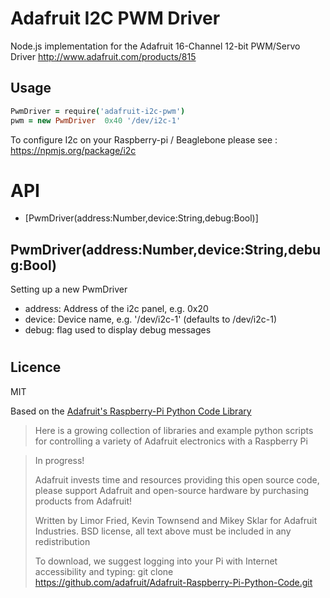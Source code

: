 Adafruit I2C PWM Driver
======================

Node.js implementation for the Adafruit 16-Channel 12-bit PWM/Servo Driver 
http://www.adafruit.com/products/815



Usage
-----
```coffeescript
PwmDriver = require('adafruit-i2c-pwm')
pwm = new PwmDriver  0x40 '/dev/i2c-1'

```
To configure I2c on your Raspberry-pi / Beaglebone please see : https://npmjs.org/package/i2c 


API
====

  - [PwmDriver(address:Number,device:String,debug:Bool)]

## PwmDriver(address:Number,device:String,debug:Bool)

Setting up a new PwmDriver

- address: Address of the i2c panel, e.g. 0x20
- device: Device name, e.g. '/dev/i2c-1' (defaults to /dev/i2c-1)
- debug: flag used to display debug messages

#
## Licence
MIT

Based on the [Adafruit's Raspberry-Pi Python Code Library](https://github.com/adafruit/Adafruit-Raspberry-Pi-Python-Code.git)

>  Here is a growing collection of libraries and example python scripts
>  for controlling a variety of Adafruit electronics with a Raspberry Pi
  
>  In progress!
>
>  Adafruit invests time and resources providing this open source code,
>  please support Adafruit and open-source hardware by purchasing
>  products from Adafruit!
>
>  Written by Limor Fried, Kevin Townsend and Mikey Sklar for Adafruit Industries.
>  BSD license, all text above must be included in any redistribution
>
>  To download, we suggest logging into your Pi with Internet accessibility and typing:
>  git clone https://github.com/adafruit/Adafruit-Raspberry-Pi-Python-Code.git
